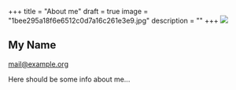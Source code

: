 +++
title = "About me"
draft = true
image = "1bee295a18f6e6512c0d7a16c261e3e9.jpg"
description = ""
+++
![](/img/default-author.jpg)

## My Name

mail@example.org

Here should be some info about me...
